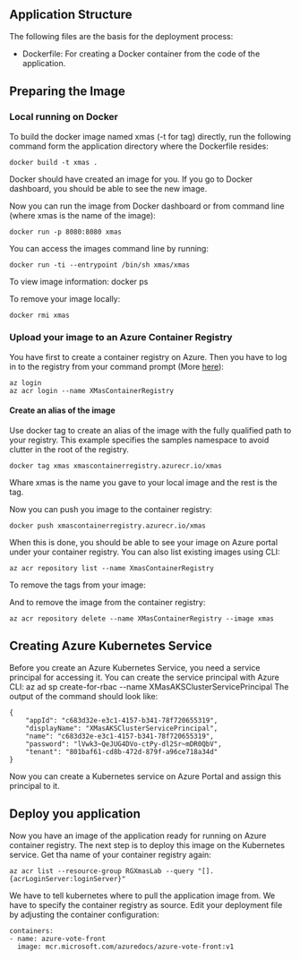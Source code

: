 ## Application Structure
The following files are the basis for the deployment process:
   - Dockerfile: For creating a Docker container from the code of the application.

## Preparing the Image
### Local running on Docker

To build the docker image named xmas (-t for tag) directly, run the following command form the application directory where the Dockerfile resides: 
 
    docker build -t xmas .

Docker should have created an image for you. 
If you go to Docker dashboard, you should be able to see the new image.

Now you can run the image from Docker dashboard or from command line 
(where xmas is the name of the image):

    docker run -p 8080:8080 xmas

You can access the images command line by running:

    docker run -ti --entrypoint /bin/sh xmas/xmas

To view image information:
    docker ps

To remove your image locally:

    docker rmi xmas

### Upload your image to an Azure Container Registry
You have first to create a container registry on Azure. Then you have to log in
to the registry from your command prompt (More [here](https://docs.microsoft.com/en-us/azure/container-registry/container-registry-get-started-docker-cli?tabs=azure-cli)):

    az login
    az acr login --name XMasContainerRegistry


#### Create an alias of the image
Use docker tag to create an alias of the image with the fully qualified path to your registry. This example specifies the samples namespace to avoid clutter in the root of the registry.

    docker tag xmas xmascontainerregistry.azurecr.io/xmas

Whare xmas is the name you gave to your local image and the rest is the tag.


Now you can push you image to the container registry:

    docker push xmascontainerregistry.azurecr.io/xmas

When this is done, you should be able to see your image on Azure portal under your container registry.
You can also list existing images using CLI:

    az acr repository list --name XmasContainerRegistry

To remove the tags from your image:

And to remove the image from the container registry:

    az acr repository delete --name XMasContainerRegistry --image xmas

## Creating Azure Kubernetes Service
Before you create an Azure Kubernetes Service, you need a service principal for accessing it.
You can create the service principal with Azure CLI:
    az ad sp create-for-rbac --name XMasAKSClusterServicePrincipal
The output of the command should look like:

    {
        "appId": "c683d32e-e3c1-4157-b341-78f720655319",
        "displayName": "XMasAKSClusterServicePrincipal",
        "name": "c683d32e-e3c1-4157-b341-78f720655319",
        "password": "lVwk3~QeJUG4DVo-ctPy-dl2Sr~mDR0QbV",
        "tenant": "801baf61-cd8b-472d-879f-a96ce718a34d"
    }


Now you can create a Kubernetes service on Azure Portal and assign this principal to it.

## Deploy you application

Now you have an image of the application ready for running on Azure container registry. 
The next step is to deploy this image on the Kubernetes service. Get tha name of your container registry again:

    az acr list --resource-group RGXmasLab --query "[].{acrLoginServer:loginServer}"

We have to tell kubernetes where to pull the application image from. We have to specify the container registry as source.
Edit your deployment file by adjusting the container configuration:

    containers:
    - name: azure-vote-front
      image: mcr.microsoft.com/azuredocs/azure-vote-front:v1